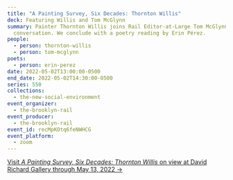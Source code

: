 ```yaml
---
title: "A Painting Survey, Six Decades: Thornton Willis"
deck: Featuring Willis and Tom McGlynn
summary: Painter Thornton Willis joins Rail Editor-at-Large Tom McGlynn for a
  conversation. We conclude with a poetry reading by Erin Pérez.
people:
  - person: thornton-willis
  - person: tom-mcglynn
poets:
  - person: erin-perez
date: 2022-05-02T13:00:00-0500
end_date: 2022-05-02T14:30:00-0500
series: 550
collections:
  - the-new-social-environment
event_organizer:
  - the-brooklyn-rail
event_producer:
  - the-brooklyn-rail
event_id: recMpKOtq6feNWHCG
event_platform:
  - zoom
---
```

[Visit *A Painting Survey, Six Decades: Thornton Willis* on view at David Richard Gallery through May 13, 2022 →](https://davidrichardgallery.com/exhibit/588-thornton-willis)[](https://davidrichardgallery.com/exhibit/588-thornton-willis)
